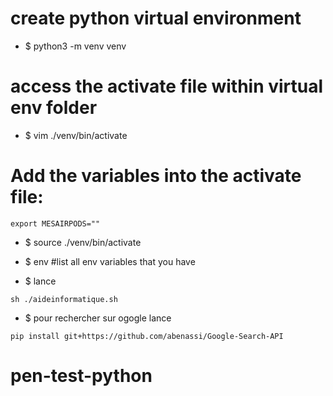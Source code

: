 # create python virtual environment
- $ python3 -m venv venv
# access the activate file within virtual env folder
- $ vim ./venv/bin/activate
# Add the variables into the activate file:
```
export MESAIRPODS=""
```
- $ source ./venv/bin/activate
- $ env #list all env variables that you have

- $ lance 
```
sh ./aideinformatique.sh
```

- $ pour rechercher sur ogogle lance
```
pip install git+https://github.com/abenassi/Google-Search-API
```

# pen-test-python
